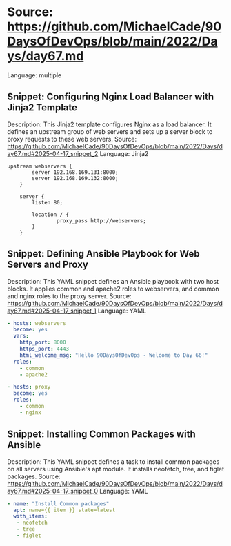 # Source: https://github.com/MichaelCade/90DaysOfDevOps/blob/main/2022/Days/day67.md
Language: multiple

## Snippet: Configuring Nginx Load Balancer with Jinja2 Template
Description: This Jinja2 template configures Nginx as a load balancer. It defines an upstream group of web servers and sets up a server block to proxy requests to these web servers.
Source: https://github.com/MichaelCade/90DaysOfDevOps/blob/main/2022/Days/day67.md#2025-04-17_snippet_2
Language: Jinja2

```Jinja2
upstream webservers {
        server 192.168.169.131:8000;
        server 192.168.169.132:8000;
    }

    server {
        listen 80;

        location / {
                proxy_pass http://webservers;
        }
    }
```

## Snippet: Defining Ansible Playbook for Web Servers and Proxy
Description: This YAML snippet defines an Ansible playbook with two host blocks. It applies common and apache2 roles to webservers, and common and nginx roles to the proxy server.
Source: https://github.com/MichaelCade/90DaysOfDevOps/blob/main/2022/Days/day67.md#2025-04-17_snippet_1
Language: YAML

```YAML
- hosts: webservers
  become: yes
  vars:
    http_port: 8000
    https_port: 4443
    html_welcome_msg: "Hello 90DaysOfDevOps - Welcome to Day 66!"
  roles:
    - common
    - apache2

- hosts: proxy
  become: yes
  roles:
    - common
    - nginx
```

## Snippet: Installing Common Packages with Ansible
Description: This YAML snippet defines a task to install common packages on all servers using Ansible's apt module. It installs neofetch, tree, and figlet packages.
Source: https://github.com/MichaelCade/90DaysOfDevOps/blob/main/2022/Days/day67.md#2025-04-17_snippet_0
Language: YAML

```YAML
- name: "Install Common packages"
  apt: name={{ item }} state=latest
  with_items:
   - neofetch
   - tree
   - figlet
```